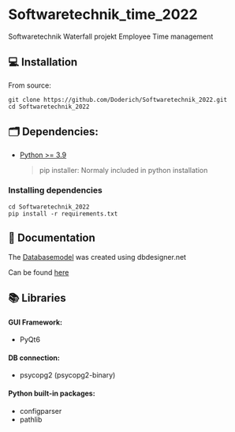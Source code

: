 # Softwaretechnik_time_2022
Softwaretechnik Waterfall projekt Employee Time management

## :computer: Installation

From source:
```
git clone https://github.com/Doderich/Softwaretechnik_2022.git
cd Softwaretechnik_2022
```
## :card_index_dividers: Dependencies:

- [Python >= 3.9](https://www.python.org/downloads/)
    > pip installer: Normaly included in python installation
### Installing dependencies
```
cd Softwaretechnik_2022
pip install -r requirements.txt
```
## :page_with_curl: Documentation

The [Databasemodel] was created using dbdesigner.net

Can be found [here](Documentation)

## :books: Libraries
#### GUI Framework:
 - PyQt6

#### DB connection:
 - psycopg2 (psycopg2-binary)

#### Python built-in packages:
 - configparser
 - pathlib

[//]: # 
   [Databasemodel]: <https://sqlspy.io/import_db_designer/c3B5LTM1NDkwNDktMjA5ODgwNjQ2M2IzMWExMC01Njc5MDI=>
